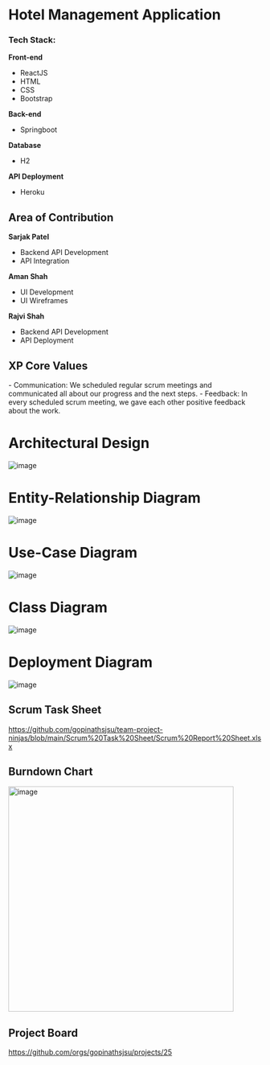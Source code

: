 # Hotel Management Application


<h3>Tech Stack:</h3>

<b>Front-end</b>
- ReactJS
- HTML
- CSS
- Bootstrap

<b>Back-end</b>
- Springboot

<b>Database</b>
- H2

<b>API Deployment</b>
- Heroku

<h2>Area of Contribution</h2>

<b>Sarjak Patel</b>
- Backend API Development
- API Integration

<b>Aman Shah</b>
- UI Development
- UI Wireframes

<b>Rajvi Shah</b>
- Backend API Development
- API Deployment

<h2>XP Core Values</h2>
- Communication: We scheduled regular scrum meetings and communicated all about our progress and the next steps.
- Feedback: In every scheduled scrum meeting, we gave each other positive feedback about the work.

<h1>Architectural Design</h1>

![image](https://user-images.githubusercontent.com/50801491/167760113-4fe59616-1584-4455-b3c6-8a7f34e44ab7.png)

<h1>Entity-Relationship Diagram</h1>

![image](https://user-images.githubusercontent.com/50801491/167760227-87960e34-aba4-478d-b9bd-6564a4d6c67e.png)

<h1>Use-Case Diagram</h1>

![image](https://user-images.githubusercontent.com/50801491/167760390-40433564-a673-4ab1-a819-f38416e0373a.png)

<h1>Class Diagram</h1>

![image](https://user-images.githubusercontent.com/50801491/167760438-7499c182-01ac-47f3-b6ef-22598a2f0c5c.png)

<h1>Deployment Diagram</h1>

![image](https://user-images.githubusercontent.com/50801491/167760488-619803a8-0970-42f5-aa60-b5cb5215b3d7.png)

<h2>Scrum Task Sheet</h2>

https://github.com/gopinathsjsu/team-project-ninjas/blob/main/Scrum%20Task%20Sheet/Scrum%20Report%20Sheet.xlsx

<h2>Burndown Chart</h2>

<img width="448" alt="image" src="https://user-images.githubusercontent.com/50801491/167760797-1d179554-4c69-4812-8dc1-1d14eec2bc30.png">

<h2>Project Board</h2>

https://github.com/orgs/gopinathsjsu/projects/25
